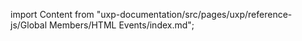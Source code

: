 
import Content from "uxp-documentation/src/pages/uxp/reference-js/Global Members/HTML Events/index.md";

<Content query="product=xd"/>
